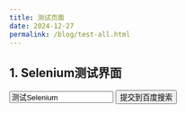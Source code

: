 ```yaml
---
title: 测试页面
date: 2024-12-27
permalink: /blog/test-all.html
---
```


## 1. Selenium测试界面

<form id="tfrm" action="https://www.baidu.com/s" target="_blank">
    <input type="text" id="txtname" name="wd" value="测试Selenium">
    <button>提交到百度搜索</button>
</form>